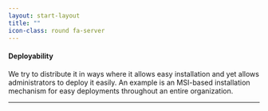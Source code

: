 ```yaml
---
layout: start-layout
title: ""
icon-class: round fa-server
---
```


#### Deployability #
We try to distribute it in ways where it allows easy installation and yet allows administrators to deploy it easily. An example is an MSI-based installation mechanism for easy deployments throughout an entire organization.      
<hr>